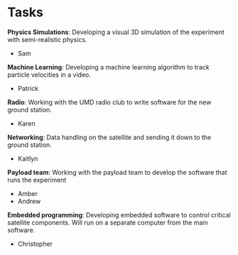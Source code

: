 # Tasks

**Physics Simulations**: Developing a visual 3D simulation of the experiment with semi-realistic physics.
 - Sam
 
**Machine Learning**: Developing a machine learning algorithm to track particle velocities in a video.
 - Patrick

**Radio**: Working with the UMD radio club to write software for the new ground station.
 - Karen
 
**Networking**: Data handling on the satellite and sending it down to the ground station.
 - Kaitlyn

**Payload team**: Working with the payload team to develop the software that runs the experiment
 - Amber
 - Andrew

**Embedded programming**: Developing embedded software to control critical satellite components. Will run on a separate computer from the main software.
 - Christopher
